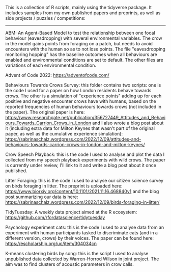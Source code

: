 
This is a collection of R scripts, mainly using the tidyverse package. It includes samples from my own published papers and preprints, as well as side projects / puzzles / competitions:

--------------------------------------------------------------------------------------------------------------------------------------------------------------------

ABM:
An Agent-Based Model to test the relationship between one focal behaviour (eavesdropping) with several environmental variables. The crow in the model gains points from foraging on a patch, but needs to avoid encounters with the human so as to not lose points. The file "eavesdropping monitoring hopping" has the baseline outcomes when all behaviours are enabled and environmental conditions are set to default. The other files are variations of each environmental condition.

Advent of Code 2022: https://adventofcode.com/

Behaviours Towards Crows Survey: this folder contains two scripts: one is the code I used for a paper on how London residents behave towards crows. The other is a simulation of "experience points" adding up for each positive and negative encounter crows have with humans, based on the reported frequencies of human behaviours towards crows (not included in the paper). The original paper is here: https://www.researchgate.net/publication/356727449_Attitudes_and_Behaviours_Towards_Carrion_Crows_in_London and I also wrote a blog post about it (including extra data for Milton Keynes that wasn't part of the original paper, as well as the cumulative experience simulation): https://sabrinaschalz.wordpress.com/2022/12/09/attitudes-and-behaviours-towards-carrion-crows-in-london-and-milton-keynes/

Crow Speech Playback: this is the code I used to analyse and plot the data I collected from my speech playback experiments with wild crows. The paper is currently under review, I'll link to it and write a blog post about it once published.

Litter Foraging: this is the code I used to analyse our citizen science survey on birds foraging in litter. The preprint is uploaded here: https://www.biorxiv.org/content/10.1101/2021.11.16.468840v1 and the blog post summarizing our data is here: https://sabrinaschalz.wordpress.com/2022/12/09/birds-foraging-in-litter/

TidyTuesday: A weekly data project aimed at the R ecosystem: https://github.com/rfordatascience/tidytuesday

Psychology experiment cats: this is the code I used to analyse data from an experiment with human participants tasked to discriminate cats (and in a different version, crows) by their voices. The paper can be found here: https://escholarship.org/uc/item/304034cn

K-means clustering birds by song: this is the script I used to analyse unpublished data collected by Warren-Horrod Wilson in joint project. The aim was to find clusters of acoustic parameters in crow calls.
